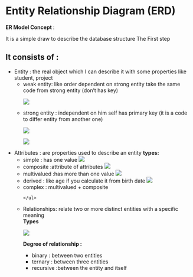 <h1>Entity Relationship Diagram (ERD)</h1>
<b>ER Model Concept </b>:<p> It is a simple draw to describe the database structure The First step</p>
<h2>It consists of :</h2>
<ul>
  <li>Entity : the real object which I can describe it with some properties like student, project
    <ul>
      <li>weak entity: like order dependent on strong entity take the same code from strong entity (don’t has key) <p><img src="https://github.com/user-attachments/assets/21e3646b-1549-466f-b217-d46146e4714c"></p></li>
      <li>strong entity : independent on him self has primary key (it is a code to differ entity from another one)  <p><img src="https://github.com/user-attachments/assets/4c75ca36-37a8-4364-9543-786e55a37d07"></p></li>
      <p> <img src="https://github.com/user-attachments/assets/4c75ca36-37a8-4364-9543-786e55a37d07"></p>
    </ul>
  </li>
  <li>Attributes : are properties used to describe an entity
    <b>types:</b>
    <ul>
      <li>simple : has one value    <img src="https://github.com/user-attachments/assets/a04d3a2f-dde3-4eb5-9fe6-182c57bcff80"></li>
      <li>composite :attribute of attributes  <img src="(https://github.com/user-attachments/assets/56eeca4d-13d9-4c1c-957b-cb254a42f71a">  </li>
      <li>multivalued :has more than one value <img src="https://github.com/user-attachments/assets/7e0bac3c-c97d-41f1-8c46-132d8170dea2"></li>
      <li>derived : like age if you calculate it from birth date   <img src="https://github.com/user-attachments/assets/782fe332-e0af-40ba-87a4-27d5052e9ee9"></li>
      <li>complex : multivalued + composite </li>
      
    </ul>
  
  
  </li>
  <li>Relationships: relate two or more distinct entities with a specific meaning </li>
  <b>Types</b>
  <p><img src="![image](https://github.com/user-attachments/assets/0a5b91a6-157c-4fe9-830d-1402795c439e)"></p>
   <b>Degree of relationship : </b>
   <ul>
     <li>binary : between two entities</li>
     <li>ternary : between three entities</li>
     <li>recursive :between the entity and itself</li>
   </ul>
   
</ul>
